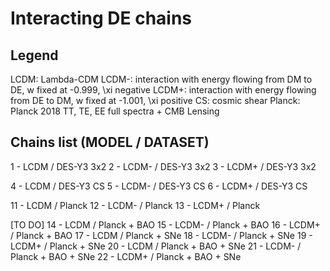 # Interacting DE chains

## Legend
LCDM: Lambda-CDM
LCDM-: interaction with energy flowing from DM to DE, w fixed at -0.999, \xi negative
LCDM+: interaction with energy flowing from DE to DM, w fixed at -1.001, \xi positive
CS: cosmic shear
Planck: Planck 2018 TT, TE, EE full spectra + CMB Lensing

## Chains list (MODEL / DATASET)
1 - LCDM / DES-Y3 3x2
2 - LCDM- / DES-Y3 3x2
3 - LCDM+ / DES-Y3 3x2

4 - LCDM / DES-Y3 CS
5 - LCDM- / DES-Y3 CS
6 - LCDM+ / DES-Y3 CS

11 - LCDM / Planck
12 - LCDM- / Planck
13 - LCDM+ / Planck

[TO DO]
14 - LCDM / Planck + BAO
15 - LCDM- / Planck + BAO
16 - LCDM+ / Planck + BAO
17 - LCDM / Planck + SNe
18 - LCDM- / Planck + SNe
19 - LCDM+ / Planck + SNe
20 - LCDM / Planck + BAO + SNe
21 - LCDM- / Planck + BAO + SNe
22 - LCDM+ / Planck + BAO + SNe
